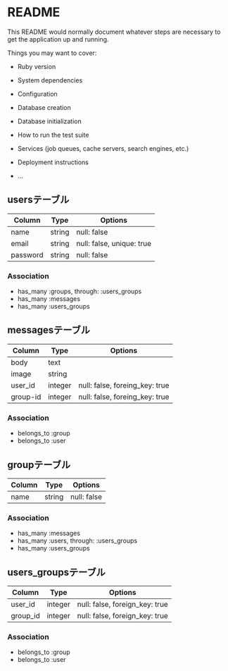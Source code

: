 # README

This README would normally document whatever steps are necessary to get the
application up and running.

Things you may want to cover:

* Ruby version

* System dependencies

* Configuration

* Database creation

* Database initialization

* How to run the test suite

* Services (job queues, cache servers, search engines, etc.)

* Deployment instructions

* ...

## usersテーブル

|Column|Type|Options|
|------|----|-------|
|name|string|null: false|
|email|string|null: false, unique: true|
|password|string|null: false|

### Association

- has_many :groups, through: :users_groups
- has_many :messages
- has_many :users_groups

## messagesテーブル

|Column|Type|Options|
|------|----|-------|
|body|text||
|image|string||
|user_id|integer|null: false, foreing_key: true|
|group-id|integer|null: false, foreing_key: true|

### Association

- belongs_to :group
- belongs_to :user
## groupテーブル

|Column|Type|Options|
|------|----|-------|
|name|string|null: false|

### Association

- has_many :messages
- has_many :users, through: :users_groups
- has_many :users_groups
## users_groupsテーブル

|Column|Type|Options|
|------|----|-------|
|user_id|integer|null: false, foreign_key: true|
|group_id|integer|null: false, foreign_key: true|

### Association

- belongs_to :group
- belongs_to :user